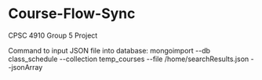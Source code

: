 # Course-Flow-Sync
CPSC 4910 Group 5 Project

Command to input JSON file into database:
mongoimport --db class_schedule --collection temp_courses --file /home/searchResults.json --jsonArray
